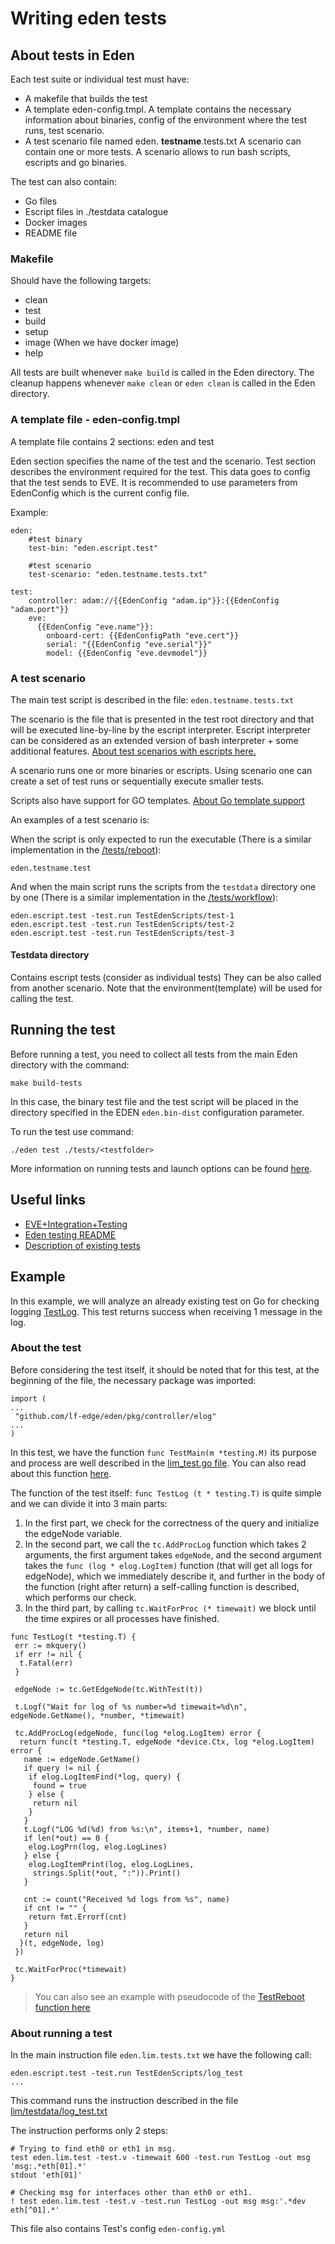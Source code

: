 # Writing eden tests

## About tests in Eden

Each test suite or individual test must have:

* A makefile that builds the test
* A template eden-config.tmpl. A template contains the necessary information about binaries, config of the environment where the test runs, test scenario.
* A test scenario file named eden. **testname**.tests.txt A scenario can contain one or more tests. A scenario allows to run bash scripts, escripts and go binaries.

The test can also contain:

* Go files
* Escript files in ./testdata catalogue
* Docker images
* README file

### Makefile

Should have the following targets:

* clean
* test
* build
* setup
* image (When we have docker image)
* help

All tests are built whenever `make build` is called in the Eden directory.
The cleanup happens whenever `make clean` or `eden clean` is called in the Eden directory.

### A template file - eden-config.tmpl

A template file contains 2 sections: eden and test

Eden section specifies the name of the test and the scenario.
Test section describes the environment required for the test. This data goes to config that the test sends to EVE. It is recommended to use parameters from EdenConfig which is the current config file.

Example:

```code
eden:
    #test binary
    test-bin: "eden.escript.test"

    #test scenario
    test-scenario: "eden.testname.tests.txt"

test:
    controller: adam://{{EdenConfig "adam.ip"}}:{{EdenConfig "adam.port"}}
    eve:
      {{EdenConfig "eve.name"}}:
        onboard-cert: {{EdenConfigPath "eve.cert"}}
        serial: "{{EdenConfig "eve.serial"}}"
        model: {{EdenConfig "eve.devmodel"}}
```

### A test scenario

The main test script is described in the file: `eden.testname.tests.txt`

The scenario is the file that is presented in the test root directory and that will be executed line-by-line by the escript interpreter. Escript interpreter can be considered as an extended version of bash interpreter + some additional features. [About test scenarios with escripts here.](https://github.com/itmo-eve/eden/blob/master/tests/escript/README.md)

A scenario runs one or more binaries or escripts. Using scenario one can create a set of test runs or sequentially execute smaller tests.

Scripts also have support for GO templates. [About Go template support](https://github.com/itmo-eve/eden/blob/master/tests/README.md#test-running)

An examples of a test scenario is:

When the script is only expected to run the executable (There is a similar implementation in the [/tests/reboot](https://github.com/itmo-eve/eden/blob/master/tests/reboot/eden.reboot.tests.txt)):

```code
eden.testname.test
```

And when the main script runs the scripts from the `testdata` directory one by one (There is a similar implementation in the [/tests/workflow](https://github.com/itmo-eve/eden/blob/master/tests/workflow/eden.workflow.tests.txt)):

```code
eden.escript.test -test.run TestEdenScripts/test-1
eden.escript.test -test.run TestEdenScripts/test-2
eden.escript.test -test.run TestEdenScripts/test-3
```

#### Testdata directory

Contains escript tests (consider as individual tests) They can be also called from another scenario. Note that the environment(template) will be used for calling the test.

## Running the test

Before running a test, you need to collect all tests from the main Eden directory with the command:

```console
make build-tests
```

In this case, the binary test file and the test script will be placed in the directory specified in the EDEN `eden.bin-dist` configuration parameter.

To run the test use command:

```console
./eden test ./tests/<testfolder>
```

More information on running tests and launch options can be found [here](https://github.com/itmo-eve/eden/blob/master/tests/README.md#test-running).

## Useful links

* [EVE+Integration+Testing](https://wiki.lfedge.org/display/EVE/EVE+Integration+Testing)
* [Eden testing README](https://github.com/itmo-eve/eden/blob/master/tests/README.md)
* [Description of existing tests](https://wiki.lfedge.org/display/EVE/Tests)

## Example

In this example, we will analyze an already existing test on Go for checking logging [TestLog](https://github.com/lf-edge/eden/blob/6e040a6eb8e010f06f646158404854d945368e9f/tests/lim/lim_test.go#L135). This test returns success when receiving 1 message in the log.

### About the test

Before considering the test itself, it should be noted that for this test, at the beginning of the file, the necessary package was imported:

```code
import (
...
 "github.com/lf-edge/eden/pkg/controller/elog"
...
)
```

In this test, we have the function `func TestMain(m *testing.M)` its purpose and process are well described in the [lim_test.go file](https://github.com/lf-edge/eden/blob/6e040a6eb8e010f06f646158404854d945368e9f/tests/lim/lim_test.go#L72). You can also read about this function [here](https://wiki.lfedge.org/display/EVE/EVE+Integration+Testing).

The function of the test itself: `func TestLog (t * testing.T)` is quite simple and we can divide it into 3 main parts:

1. In the first part, we check for the correctness of the query and initialize the edgeNode variable.
2. In the second part, we call the `tc.AddProcLog` function which takes 2 arguments, the first argument takes `edgeNode`, and the second argument takes the `func (log * elog.LogItem)` function (that will get all logs for edgeNode), which we immediately describe it, and further in the body of the function (right after return) a self-calling function is described, which performs our check.
3. In the third part, by calling `tc.WaitForProc (* timewait)` we block until the time expires or all processes have finished.

```code
func TestLog(t *testing.T) {
 err := mkquery()
 if err != nil {
  t.Fatal(err)
 }

 edgeNode := tc.GetEdgeNode(tc.WithTest(t))

 t.Logf("Wait for log of %s number=%d timewait=%d\n", edgeNode.GetName(), *number, *timewait)

 tc.AddProcLog(edgeNode, func(log *elog.LogItem) error {
  return func(t *testing.T, edgeNode *device.Ctx, log *elog.LogItem) error {
   name := edgeNode.GetName()
   if query != nil {
    if elog.LogItemFind(*log, query) {
     found = true
    } else {
     return nil
    }
   }
   t.Logf("LOG %d(%d) from %s:\n", items+1, *number, name)
   if len(*out) == 0 {
    elog.LogPrn(log, elog.LogLines)
   } else {
    elog.LogItemPrint(log, elog.LogLines,
     strings.Split(*out, ":")).Print()
   }

   cnt := count("Received %d logs from %s", name)
   if cnt != "" {
    return fmt.Errorf(cnt)
   }
   return nil
  }(t, edgeNode, log)
 })

 tc.WaitForProc(*timewait)
}
```

> You can also see an example with pseudocode of the [TestReboot function here](https://wiki.lfedge.org/display/EVE/EVE+Integration+Testing)

### About running a test

In the main instruction file `eden.lim.tests.txt` we have the following call:

```code
eden.escript.test -test.run TestEdenScripts/log_test
...
```

This command runs the instruction described in the file [lim/testdata/log_test.txt](https://github.com/lf-edge/eden/blob/master/tests/lim/testdata/log_test.txt)

The instruction performs only 2 steps:

```code
# Trying to find eth0 or eth1 in msg.
test eden.lim.test -test.v -timewait 600 -test.run TestLog -out msg 'msg:.*eth[01].*'
stdout 'eth[01]'

# Checking msg for interfaces other than eth0 or eth1.
! test eden.lim.test -test.v -test.run TestLog -out msg msg:'.*dev eth[^01].*'
```

This file also contains Test's config `eden-config.yml`

